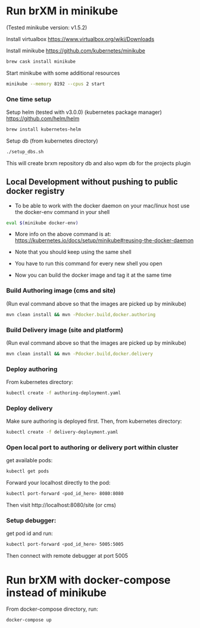 # Run brXM in minikube

(Tested minikube version: v1.5.2)

Install virtualbox https://www.virtualbox.org/wiki/Downloads

Install minikube https://github.com/kubernetes/minikube
```bash
brew cask install minikube
```
Start minikube with some additional resources

```bash
minikube --memory 8192 --cpus 2 start
```

### One time setup
Setup helm (tested with v3.0.0) (kubernetes package manager) https://github.com/helm/helm
```bash
brew install kubernetes-helm
```

Setup db (from kubernetes directory)

```bash
./setup_dbs.sh
```
This will create brxm repository db and also wpm db for the projects plugin

## Local Development without pushing to public docker registry
* To be able to work with the docker daemon on your mac/linux host use the docker-env command in your shell
```bash
eval $(minikube docker-env)
```
* More info on the above command is at: https://kubernetes.io/docs/setup/minikube#reusing-the-docker-daemon
* Note that you should keep using the same shell
* You have to run this command for every new shell you open

* Now you can build the docker image and tag it at the same time


### Build Authoring image (cms and site)

(Run eval command above so that the images are picked up by minikube)

```bash
mvn clean install && mvn -Pdocker.build,docker.authoring
```

### Build Delivery image (site and platform)

(Run eval command above so that the images are picked up by minikube)

```bash
mvn clean install && mvn -Pdocker.build,docker.delivery
```

### Deploy authoring

From kubernetes directory:

```bash
kubectl create -f authoring-deployment.yaml
```

### Deploy delivery

Make sure authoring is deployed first. Then, from kubernetes directory:

```bash
kubectl create -f delivery-deployment.yaml
```

### Open local port to authoring or delivery port within cluster

get available pods:

```bash
kubectl get pods
```

Forward your localhost directly to the pod:

````bash
kubectl port-forward <pod_id_here> 8080:8080
````

Then visit http://localhost:8080/site (or cms)

### Setup debugger:

get pod id and run:

```bash
kubectl port-forward <pod_id_here> 5005:5005
```

Then connect with remote debugger at port 5005


# Run brXM with docker-compose instead of minikube

From docker-compose directory, run:

```bash
docker-compose up
```






